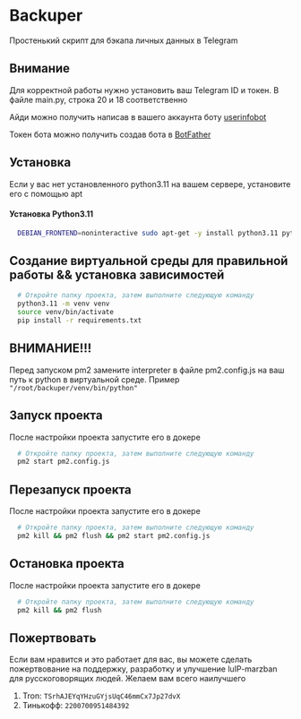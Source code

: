 # Backuper
Простенький скрипт для бэкапа личных данных в Telegram


## Внимание
Для корректной работы нужно установить ваш Telegram ID и токен. В файле main.py, строка 20 и 18 соответственно 

Айди можно получить написав в вашего аккаунта боту [userinfobot](https://t.me/userinfobot)

Токен бота можно получить создав бота в [BotFather](https://t.me/botfather)

## Установка
Если у вас нет установленного python3.11 на вашем сервере, установите его с помощью apt

#### Установка Python3.11
```bash
  DEBIAN_FRONTEND=noninteractive sudo apt-get -y install python3.11 python3.11-venv
```

## Создание виртуальной среды для правильной работы && установка зависимостей
```bash
  # Откройте папку проекта, затем выполните следующую команду
  python3.11 -m venv venv
  source venv/bin/activate
  pip install -r requirements.txt
```

## ВНИМАНИЕ!!!
Перед запуском pm2 замените interpreter в файле pm2.config.js на ваш путь к python в виртуальной среде. 
Пример `"/root/backuper/venv/bin/python"`

## Запуск проекта
После настройки проекта запустите его в докере
```bash
  # Откройте папку проекта, затем выполните следующую команду
  pm2 start pm2.config.js
```

## Перезапуск проекта
После настройки проекта запустите его в докере
```bash
  # Откройте папку проекта, затем выполните следующую команду
  pm2 kill && pm2 flush && pm2 start pm2.config.js
```

## Остановка проекта
После настройки проекта запустите его в докере
```bash
  # Откройте папку проекта, затем выполните следующую команду
  pm2 kill && pm2 flush
```

## Пожертвовать
Если вам нравится и это работает для вас, вы можете сделать пожертвование на поддержку, разработку и улучшение luIP-marzban для русскоговорящих людей. Желаем вам всего наилучшего

1. Tron: `TSrhAJEYqYHzuGYjsUqC46mmCx7Jp27dvX`
2. Тинькофф: `2200700951484392`

